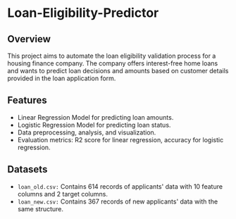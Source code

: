 # Loan-Eligibility-Predictor

## Overview
This project aims to automate the loan eligibility validation process for a housing finance company. The company offers interest-free home loans and wants to predict loan decisions and amounts based on customer details provided in the loan application form.

## Features
- Linear Regression Model for predicting loan amounts.
- Logistic Regression Model for predicting loan status.
- Data preprocessing, analysis, and visualization.
- Evaluation metrics: R2 score for linear regression, accuracy for logistic regression.

## Datasets
- `loan_old.csv:` Contains 614 records of applicants' data with 10 feature columns and 2 target columns.
- `loan_new.csv:` Contains 367 records of new applicants' data with the same structure.
